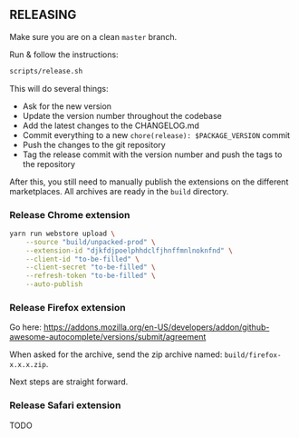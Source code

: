 ## RELEASING

Make sure you are on a clean `master` branch.

Run & follow the instructions:

```bash
scripts/release.sh
```
This will do several things:
- Ask for the new version
- Update the version number throughout the codebase
- Add the latest changes to the CHANGELOG.md
- Commit everything to a new `chore(release): $PACKAGE_VERSION` commit
- Push the changes to the git repository
- Tag the release commit with the version number and push the tags to the repository

After this, you still need to manually publish the extensions on the different marketplaces.
All archives are ready in the `build` directory.

### Release Chrome extension

```bash
yarn run webstore upload \
    --source "build/unpacked-prod" \
    --extension-id "djkfdjpoelphhdclfjhnffmnlnoknfnd" \
    --client-id "to-be-filled" \
    --client-secret "to-be-filled" \
    --refresh-token "to-be-filled" \
    --auto-publish
```

### Release Firefox extension

Go here: https://addons.mozilla.org/en-US/developers/addon/github-awesome-autocomplete/versions/submit/agreement

When asked for the archive, send the zip archive named: `build/firefox-x.x.x.zip`.

Next steps are straight forward.

### Release Safari extension

TODO

